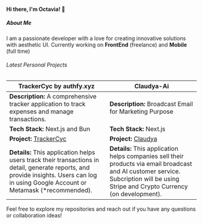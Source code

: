 #### Hi there, I'm Octavia! 👋

##### About Me
I am a passionate developer with a love for creating innovative solutions with aesthetic UI. Currently working on **FrontEnd** (freelance) and **Mobile** (full time)

###### Latest Personal Projects


| **TrackerCyc by authfy.xyz** | **Claudya-Ai** |
| --------------------------- | ----------------------------- |
| **Description:** A comprehensive tracker application to track expenses and manage transactions. | **Description:** Broadcast Email for Marketing Purpose |
| **Tech Stack:** Next.js and Bun | **Tech Stack:** Next.js |
| **Project:** [TrackerCyc](https://trackercyc.vvia.dev/) | **Project:** [Claudya](/) |
| **Details:** This application helps users track their transactions in detail, generate reports, and provide insights. Users can log in using Google Account or Metamask (*recommended). | **Details:** This application helps companies sell their products via email broadcast and AI customer service. Subcription will be using Stripe and Crypto Currency (on development). |

<!-- - **Repository:** [Transactions Tracker](https://github.com/octavvia/finance-tracker) -->
<!-- ### 2. Personal Blog
A blog platform to share my thoughts on various topics including technology and programming.

- **Tech Stack:** Next.js, MongoDB
- **Repository:** [Personal Blog](https://github.com/octavvia/personal-blog)
- **Description:** A fully-featured blog platform with support for Markdown, commenting, and user authentication.

### 3. Task Manager
A simple task management application to keep track of daily tasks and projects.

- **Tech Stack:** React, Node.js, Express, MongoDB
- **Repository:** [Task Manager](https://github.com/octavvia/task-manager)
- **Description:** A user-friendly task manager with features like task creation, editing, deletion, and prioritization. -->

Feel free to explore my repositories and reach out if you have any questions or collaboration ideas!
